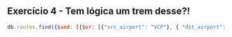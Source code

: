 ## Exercício 4 - Tem lógica um trem desse?!

```jsx
db.routes.find({$and: [{$or: [{"src_airport": "VCP"}, { "dst_airport": "BSB"}]}, {$or: [{"airline.name": "Azul"}, {"airline.name": "Changan Airlines"} ]}]})

```